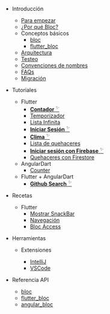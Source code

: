 - Introducción

  - [Para empezar](es/gettingstarted.md)
  - [¿Por qué Bloc?](es/whybloc.md)
  - Conceptos básicos
    - [bloc](coreconcepts.md)
    - [flutter_bloc](es/flutterbloccoreconcepts.md)
  - [Arquitectura](es/architecture.md)
  - [Testeo](es/testing.md)
  - [Convenciones de nombres](es/blocnamingconventions.md)
  - [FAQs](es/faqs.md)
  - [Migración](es/migration.md)

- Tutoriales

  - Flutter
    - [**Contador** <sup>✨</sup>](es/fluttercountertutorial.md)
    - [Temporizador](es/fluttertimertutorial.md)
    - [Lista Infinita](es/flutterinfinitelisttutorial.md)
    - [**Iniciar Sesión** <sup>✨</sup>](es/flutterlogintutorial.md)
    - [**Clima** <sup>✨</sup>](flutterweathertutorial.md)
    - [Lista de quehaceres](es/fluttertodostutorial.md)
    - [**Iniciar sesión con Firebase** <sup>✨</sup>](es/flutterfirebaselogintutorial.md)
    - [Quehaceres con Firestore](es/flutterfirestoretodostutorial.md)
  - AngularDart
    - [Counter](es/angularcountertutorial.md)
  - Flutter + AngularDart
    - [**Github Search** <sup>✨</sup>](es/flutterangulargithubsearch.md)

- Recetas

  - Flutter
    - [Mostrar SnackBar](es/recipesfluttershowsnackbar.md)
    - [Navegación](es/recipesflutternavigation.md)
    - [Bloc Access](es/recipesflutterblocaccess.md)

- Herramientas

  - Extensiones

    - [IntelliJ](es/blocintellijextension.md)
    - [VSCode](es/blocvscodeextension.md)

- Referencia API
  - [bloc](https://pub.dev/documentation/bloc/latest/bloc/bloc-library.html)
  - [flutter_bloc](https://pub.dev/documentation/flutter_bloc/latest/flutter_bloc/flutter_bloc-library.html)
  - [angular_bloc](https://pub.dev/documentation/angular_bloc/latest/angular_dart/angular_dart-library.html)
